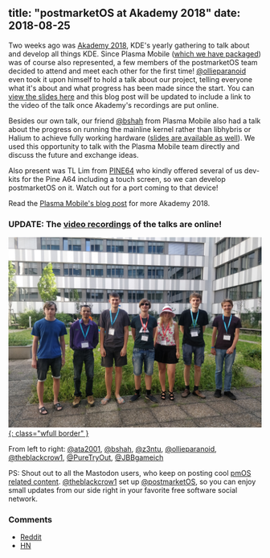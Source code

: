 title: "postmarketOS at Akademy 2018"
date: 2018-08-25
---

Two weeks ago was [Akademy 2018](https://akademy.kde.org/2018), KDE's yearly gathering to talk about and develop all things KDE. Since Plasma Mobile ([which we have packaged](https://postmarketos.org/blog/2017/12/31/219-days-of-postmarketOS/#plasma-mobile)) was of course also represented, a few members of the postmarketOS team decided to attend and meet each other for the first time! [@ollieparanoid](https://gitlab.com/ollieparanoid) even took it upon himself to hold a talk about our project, telling everyone what it's about and what progress has been made since the start. You can [view the slides here](/static/slides/2018-akademy/) and this blog post will be updated to include a link to the video of the talk once Akademy's recordings are put online.

Besides our own talk, our friend [@bshah](https://gitlab.com/bshah) from Plasma Mobile also had a talk about the progress on running the mainline kernel rather than libhybris or Halium to achieve fully working hardware ([slides are available as well](https://blog.bshah.in/slides/akademy2018/)). We used this opportunity to talk with the Plasma Mobile team directly and discuss the future and exchange ideas.

Also present was TL Lim from [PINE64](https://pine64.org) who kindly offered several of us dev-kits for the Pine A64 including a touch screen, so we can develop postmarketOS on it. Watch out for a port coming to that device!

Read the [Plasma Mobile's blog post](https://www.plasma-mobile.org/2018/08/23/Plasma-Mobile-at-Akademy-2018.html) for more Akademy 2018.

### UPDATE: The [video recordings](https://cdn.files.kde.org/akademy/2018/videos/) of the talks are online!

[![](/static/img/2018-08/pmos-plamo-akademy2018.jpg){: class="wfull border" }](/static/img/2018-08/pmos-plamo-akademy2018.jpg)

From left to right:
[@ata2001](https://gitlab.com/ata2001),
[@bshah](https://gitlab.com/bshah),
[@z3ntu](https://gitlab.com/z3ntu),
[@ollieparanoid](https://gitlab.com/ollieparanoid),
[@theblackcrow1](https://gitlab.com/theblackcrow1),
[@PureTryOut](https://gitlab.com/PureTryOut),
[@JBBgameich](https://gitlab.com/JBBgameich)

PS: Shout out to all the Mastodon users, who keep on posting cool [pmOS related content](https://mastodon.technology/tags/postmarketos). [@theblackcrow1](https://gitlab.com/theblackcrow1) set up [@postmarketOS](https://fosstodon.org/@postmarketOS), so you can enjoy small updates from our side right in your favorite free software social network.

### Comments
* [Reddit](https://www.reddit.com/r/postmarketOS/duplicates/9a2nzf/postmarketos_at_akademy_2018/)
* [HN](https://news.ycombinator.com/item?id=17838788)
